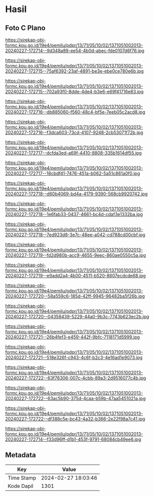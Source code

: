 # Hasil

## Foto C Plano

https://sirekap-obj-formc.kpu.go.id/19e4/pemilu/pdpr/13/71/05/10/02/1371051002013-20240227-172714--9d348a89-ee54-4b0d-abec-fde0107d6f76.jpg

https://sirekap-obj-formc.kpu.go.id/19e4/pemilu/pdpr/13/71/05/10/02/1371051002013-20240227-172715--75af6392-23af-4891-be3e-ebe0ce780e6b.jpg

https://sirekap-obj-formc.kpu.go.id/19e4/pemilu/pdpr/13/71/05/10/02/1371051002013-20240227-172715--702a93f0-8dde-4de4-b3e6-e69f41716e83.jpg

https://sirekap-obj-formc.kpu.go.id/19e4/pemilu/pdpr/13/71/05/10/02/1371051002013-20240227-172716--db885060-f560-48c4-bf5e-7eeb05c2acd8.jpg

https://sirekap-obj-formc.kpu.go.id/19e4/pemilu/pdpr/13/71/05/10/02/1371051002013-20240227-172716--f3dca603-73cd-4107-9248-2cb53071f72b.jpg

https://sirekap-obj-formc.kpu.go.id/19e4/pemilu/pdpr/13/71/05/10/02/1371051002013-20240227-172717--dcfda3ed-a69f-4410-8808-335b1614df55.jpg

https://sirekap-obj-formc.kpu.go.id/19e4/pemilu/pdpr/13/71/05/10/02/1371051002013-20240227-172717--18cbdf41-7476-451a-b062-5a51c861a0f0.jpg

https://sirekap-obj-formc.kpu.go.id/19e4/pemilu/pdpr/13/71/05/10/02/1371051002013-20240227-172718--d60b4069-bd4a-4179-9390-568cb9920742.jpg

https://sirekap-obj-formc.kpu.go.id/19e4/pemilu/pdpr/13/71/05/10/02/1371051002013-20240227-172718--1e6fab33-0437-4661-bc4d-cdaf3e1332ba.jpg

https://sirekap-obj-formc.kpu.go.id/19e4/pemilu/pdpr/13/71/05/10/02/1371051002013-20240227-172718--7ed923d8-3e7c-48ee-a042-cd788cd00cbf.jpg

https://sirekap-obj-formc.kpu.go.id/19e4/pemilu/pdpr/13/71/05/10/02/1371051002013-20240227-172719--fd2d980b-acc9-4655-9eec-860ae0550c5a.jpg

https://sirekap-obj-formc.kpu.go.id/19e4/pemilu/pdpr/13/71/05/10/02/1371051002013-20240227-172719--e9add2a4-4b00-4511-b520-8607ecdcde68.jpg

https://sirekap-obj-formc.kpu.go.id/19e4/pemilu/pdpr/13/71/05/10/02/1371051002013-20240227-172720--58a559c6-185d-42ff-9945-96482ba5f26b.jpg

https://sirekap-obj-formc.kpu.go.id/19e4/pemilu/pdpr/13/71/05/10/02/1371051002013-20240227-172720--04358439-5229-44a0-9b3c-7743b623ec2b.jpg

https://sirekap-obj-formc.kpu.go.id/19e4/pemilu/pdpr/13/71/05/10/02/1371051002013-20240227-172721--26b4fef3-e459-442f-9bfc-7118171d5999.jpg

https://sirekap-obj-formc.kpu.go.id/19e4/pemilu/pdpr/13/71/05/10/02/1371051002013-20240227-172721--518e326f-c943-4c6f-b2c3-4e16ad1e9073.jpg

https://sirekap-obj-formc.kpu.go.id/19e4/pemilu/pdpr/13/71/05/10/02/1371051002013-20240227-172722--63f76306-007c-4cbb-89a3-2d9516077c4b.jpg

https://sirekap-obj-formc.kpu.go.id/19e4/pemilu/pdpr/13/71/05/10/02/1371051002013-20240227-172722--63ac5b90-375d-4caa-b59b-47aa5451021a.jpg

https://sirekap-obj-formc.kpu.go.id/19e4/pemilu/pdpr/13/71/05/10/02/1371051002013-20240227-172722--df388c5e-bc43-4a32-b366-2e22f98a7c41.jpg

https://sirekap-obj-formc.kpu.go.id/19e4/pemilu/pdpr/13/71/05/10/02/1371051002013-20240227-172714--f33d96ff-d1b1-453f-9791-68084cb49ee6.jpg


## Metadata

| Key        | Value               |
| ---------- | ------------------- |
| Time Stamp | 2024-02-27 18:03:46 |
| Kode Dapil | 1301                |



